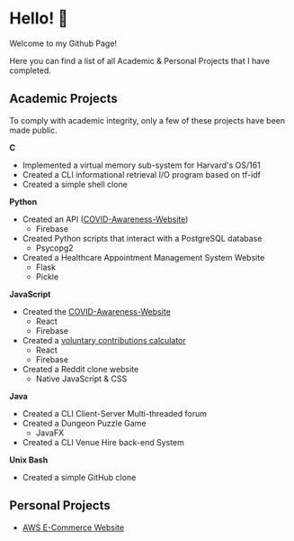 # Hello! 👋
Welcome to my Github Page!

Here you can find a list of all Academic & Personal Projects that I have completed.

<!--
**its-rich/its-rich** is a ✨ _special_ ✨ repository because its `README.md` (this file) appears on your GitHub profile.

Here are some ideas to get you started:

- 🔭 I’m currently working on ...
- 🌱 I’m currently learning ...
- 👯 I’m looking to collaborate on ...
- 🤔 I’m looking for help with ...
- 💬 Ask me about ...
- 📫 How to reach me: ...
- 😄 Pronouns: ...
- ⚡ Fun fact: ...
-->
## Academic Projects
To comply with academic integrity, only a few of these projects have been made public.

**C**
* Implemented a virtual memory sub-system for Harvard's OS/161
* Created a CLI informational retrieval I/O program based on tf-idf
* Created a simple shell clone

**Python**
* Created an API ([COVID-Awareness-Website](https://github.com/its-rich/COVID-Awareness-Website))
  * Firebase
* Created Python scripts that interact with a PostgreSQL database
  * Psycopg2
* Created a Healthcare Appointment Management System Website
  * Flask
  * Pickle

**JavaScript**
* Created the [COVID-Awareness-Website](https://github.com/its-rich/COVID-Awareness-Website)
  * React
  * Firebase
* Created a [voluntary contributions calculator](https://github.com/its-rich/Voluntary-Contributions-Calculator-App)
  * React
  * Firebase
* Created a Reddit clone website
  * Native JavaScript & CSS

**Java**
* Created a CLI Client-Server Multi-threaded forum
* Created a Dungeon Puzzle Game
  * JavaFX
* Created a CLI Venue Hire back-end System

**Unix Bash**
* Created a simple GitHub clone

## Personal Projects
* [AWS E-Commerce Website](https://github.com/its-rich/AWS-E-Commerce-Website)
